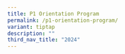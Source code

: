 ```yaml
---
title: P1 Orientation Program
permalink: /p1-orientation-program/
variant: tiptap
description: ""
third_nav_title: "2024"
---
```

